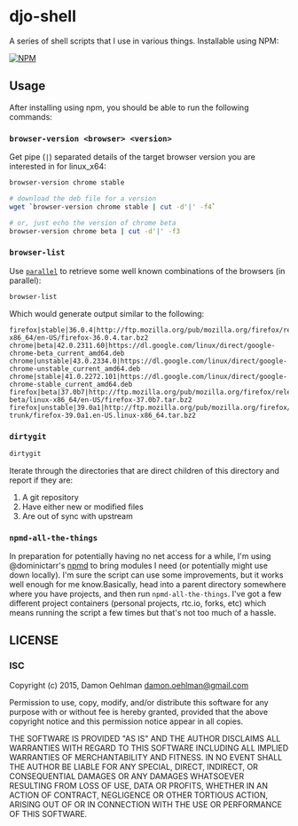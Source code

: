 # djo-shell

A series of shell scripts that I use in various things.  Installable using NPM:

[![NPM](https://nodei.co/npm/djo-shell.png)](https://nodei.co/npm/djo-shell/)

## Usage

After installing using npm, you should be able to run the following commands:

### `browser-version <browser> <version>`

Get pipe (`|`) separated details of the target browser version you are interested in for linux_x64:

```sh
browser-version chrome stable

# download the deb file for a version
wget `browser-version chrome stable | cut -d'|' -f4`

# or, just echo the version of chrome beta
browser-version chrome beta | cut -d'|' -f3
```

### `browser-list`

Use [`parallel`](http://www.gnu.org/software/parallel/) to retrieve some well known combinations of the browsers (in parallel):

```sh
browser-list
```

Which would generate output similar to the following:

```
firefox|stable|36.0.4|http://ftp.mozilla.org/pub/mozilla.org/firefox/releases/latest/linux-x86_64/en-US/firefox-36.0.4.tar.bz2
chrome|beta|42.0.2311.60|https://dl.google.com/linux/direct/google-chrome-beta_current_amd64.deb
chrome|unstable|43.0.2334.0|https://dl.google.com/linux/direct/google-chrome-unstable_current_amd64.deb
chrome|stable|41.0.2272.101|https://dl.google.com/linux/direct/google-chrome-stable_current_amd64.deb
firefox|beta|37.0b7|http://ftp.mozilla.org/pub/mozilla.org/firefox/releases/latest-beta/linux-x86_64/en-US/firefox-37.0b7.tar.bz2
firefox|unstable|39.0a1|http://ftp.mozilla.org/pub/mozilla.org/firefox/nightly/latest-trunk/firefox-39.0a1.en-US.linux-x86_64.tar.bz2
```

### `dirtygit`

```sh
dirtygit
```

Iterate through the directories that are direct children of this directory and report if they are:

1. A git repository
2. Have either new or modified files
3. Are out of sync with upstream

### `npmd-all-the-things`

In preparation for potentially having no net access for a while, I'm using @dominictarr's [npmd](https://github.com/dominictarr/npmd) to bring modules I need (or potentially might use down locally). I'm sure the script can use some improvements, but it works well enough for me know.Basically, head into a parent directory somewhere where you have projects, and then run `npmd-all-the-things`. I've got a few different project containers (personal projects, rtc.io, forks, etc) which means running the script a few times but that's not too much of a hassle.

## LICENSE

### ISC

Copyright (c) 2015, Damon Oehlman <damon.oehlman@gmail.com>

Permission to use, copy, modify, and/or distribute this software for any
purpose with or without fee is hereby granted, provided that the above
copyright notice and this permission notice appear in all copies.

THE SOFTWARE IS PROVIDED "AS IS" AND THE AUTHOR DISCLAIMS ALL WARRANTIES WITH
REGARD TO THIS SOFTWARE INCLUDING ALL IMPLIED WARRANTIES OF MERCHANTABILITY
AND FITNESS. IN NO EVENT SHALL THE AUTHOR BE LIABLE FOR ANY SPECIAL, DIRECT,
INDIRECT, OR CONSEQUENTIAL DAMAGES OR ANY DAMAGES WHATSOEVER RESULTING FROM
LOSS OF USE, DATA OR PROFITS, WHETHER IN AN ACTION OF CONTRACT, NEGLIGENCE OR
OTHER TORTIOUS ACTION, ARISING OUT OF OR IN CONNECTION WITH THE USE OR
PERFORMANCE OF THIS SOFTWARE.
